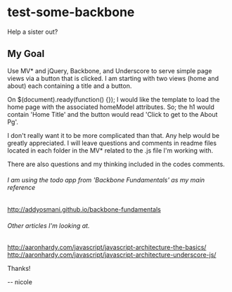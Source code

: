 test-some-backbone
==================
Help a sister out?

## My Goal
Use MV* and jQuery, Backbone, and Underscore to serve simple page views via a button that is clicked.  I am starting with two views (home and about) each containing a title and a button.  

On $(document).ready(function() {}); I would like the template to load the home page with the associated homeModel attributes. So; the h1 would contain 'Home Title' and the button would read 'Click to get to the About Pg'.

I don't really want it to be more complicated than that. Any help would be greatly appreciated. I will leave questions and comments in readme files located in each folder in the MV* related to the .js file I'm working with.  

There are also questions and my thinking included in the codes comments.
  
###### I am using the todo app from 'Backbone Fundamentals' as my main reference
http://addyosmani.github.io/backbone-fundamentals

###### Other articles I'm looking at.
http://aaronhardy.com/javascript/javascript-architecture-the-basics/
http://aaronhardy.com/javascript/javascript-architecture-underscore-js/

Thanks!

-- nicole